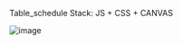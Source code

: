  Table_schedule
Stack: JS + CSS + CANVAS

![image](https://user-images.githubusercontent.com/54331706/174094516-062f5488-7562-40d3-a5a8-6d6e06e4b993.png)
